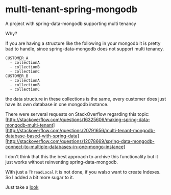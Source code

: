 multi-tenant-spring-mongodb
===========================

A project with spring-data-mongodb supporting multi tenancy

Why?

If you are having a structure like the following in your mongodb it is pretty bad to handle, since spring-data-mongodb does not support multi tenancy.

```
CUSTOMER_A
  - collectionA
  - collectionB
  - collectionC
CUSTOMER_B
  - collectionA
  - collectionB
  - collectionC
```
the data structure in these collections is the same, every customer does just have its own database in one mongodb instance.


There were serveral requests on StackOverflow regarding this topic:
[http://stackoverflow.com/questions/16325606/making-spring-data-mongodb-multi-tenant]
[http://stackoverflow.com/questions/20791656/multi-tenant-mongodb-database-based-with-spring-data]
[http://stackoverflow.com/questions/12078669/spring-data-mongodb-connect-to-multiple-databases-in-one-mongo-instance]

I don't think that this the best approach to archive this functionality but it just works without reinventing spring-data-mongodb.

With just a `ThreadLocal` it is not done, if you walso want to create Indexes. So I added a bit more sugar to it.


Just take a [look](src/main/java/com/github/zarathustra/Application.java)

